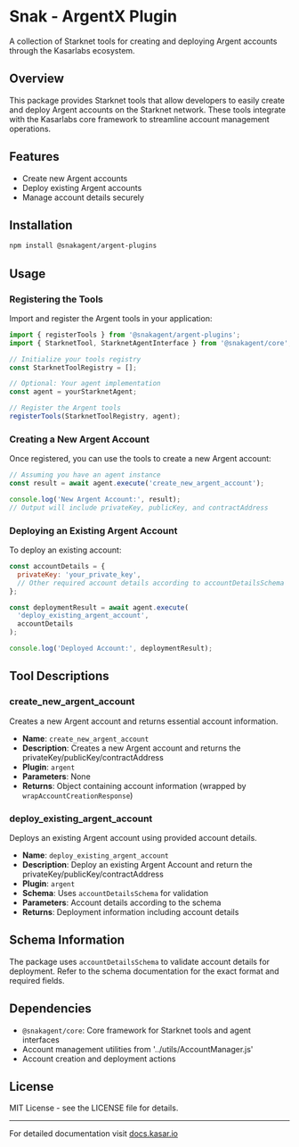 # Snak - ArgentX Plugin

A collection of Starknet tools for creating and deploying Argent accounts through the Kasarlabs ecosystem.

## Overview

This package provides Starknet tools that allow developers to easily create and deploy Argent accounts on the Starknet network. These tools integrate with the Kasarlabs core framework to streamline account management operations.

## Features

- Create new Argent accounts
- Deploy existing Argent accounts
- Manage account details securely

## Installation

```bash
npm install @snakagent/argent-plugins
```

## Usage

### Registering the Tools

Import and register the Argent tools in your application:

```javascript
import { registerTools } from '@snakagent/argent-plugins';
import { StarknetTool, StarknetAgentInterface } from '@snakagent/core';

// Initialize your tools registry
const StarknetToolRegistry = [];

// Optional: Your agent implementation
const agent = yourStarknetAgent;

// Register the Argent tools
registerTools(StarknetToolRegistry, agent);
```

### Creating a New Argent Account

Once registered, you can use the tools to create a new Argent account:

```javascript
// Assuming you have an agent instance
const result = await agent.execute('create_new_argent_account');

console.log('New Argent Account:', result);
// Output will include privateKey, publicKey, and contractAddress
```

### Deploying an Existing Argent Account

To deploy an existing account:

```javascript
const accountDetails = {
  privateKey: 'your_private_key',
  // Other required account details according to accountDetailsSchema
};

const deploymentResult = await agent.execute(
  'deploy_existing_argent_account',
  accountDetails
);

console.log('Deployed Account:', deploymentResult);
```

## Tool Descriptions

### create_new_argent_account

Creates a new Argent account and returns essential account information.

- **Name**: `create_new_argent_account`
- **Description**: Creates a new Argent account and returns the privateKey/publicKey/contractAddress
- **Plugin**: `argent`
- **Parameters**: None
- **Returns**: Object containing account information (wrapped by `wrapAccountCreationResponse`)

### deploy_existing_argent_account

Deploys an existing Argent account using provided account details.

- **Name**: `deploy_existing_argent_account`
- **Description**: Deploy an existing Argent Account and return the privateKey/publicKey/contractAddress
- **Plugin**: `argent`
- **Schema**: Uses `accountDetailsSchema` for validation
- **Parameters**: Account details according to the schema
- **Returns**: Deployment information including account details

## Schema Information

The package uses `accountDetailsSchema` to validate account details for deployment. Refer to the schema documentation for the exact format and required fields.

## Dependencies

- `@snakagent/core`: Core framework for Starknet tools and agent interfaces
- Account management utilities from '../utils/AccountManager.js'
- Account creation and deployment actions

## License

MIT License - see the LICENSE file for details.

---

For detailed documentation visit [docs.kasar.io](https://docs.kasar.io)

